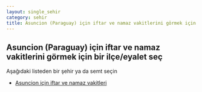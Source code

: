 ```yaml
---
layout: single_sehir
category: sehir
title: Asuncion (Paraguay) için iftar ve namaz vakitlerini görmek için bir ilçe/eyalet seç
---
```



## Asuncion (Paraguay) için iftar ve namaz vakitlerini görmek için bir ilçe/eyalet seç

Aşağıdaki listeden bir şehir ya da semt seçin


* [Asuncion için iftar ve namaz vakitleri](/iftar.html?sehir=Asuncion&ulke=Paraguay&state=Asuncion)
